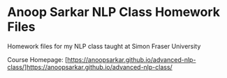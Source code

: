 # Anoop Sarkar NLP Class Homework Files

Homework files for my NLP class taught at Simon Fraser University

Course Homepage: [https://anoopsarkar.github.io/advanced-nlp-class/]https://anoopsarkar.github.io/advanced-nlp-class/
